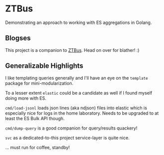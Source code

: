 
# ZTBus

Demonstrating an approach to working with ES aggregations in Golang.

## Blogses

This project is a companion to [ZTBus](https://clarktrimble.online/blog/ztbus/).  Head on over for blather! :)

## Generalizable Highlights

I like templating queries generally and I'll have an eye on the `template` package for mini-modularization.

To a lesser extent `elastic` could be a candidate as well if I found myself doing more with ES.

`cmd/load-jsonl` loads json lines (aka ndjson) files into elastic which is especially nice for logs in the home laboratory.  Needs to be upgraded to at least the ES Bulk API though.

`cmd/dump-query` is a good companion for query/results quackery!

`svc` as a dedicated-to-this project service-layer is quite nice.

... must run for coffee, standby! 


